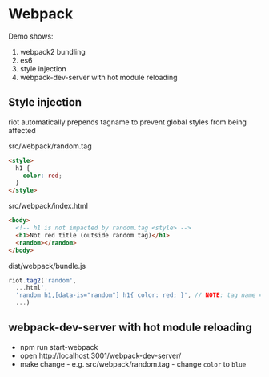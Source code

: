 # Webpack

Demo shows:
1. webpack2 bundling
2. es6
3. style injection
4. webpack-dev-server with hot module reloading

## Style injection

riot automatically prepends tagname to prevent global styles from being affected

src/webpack/random.tag
```html
<style>
  h1 {
    color: red;
  }
</style>
```

src/webpack/index.html
```html
<body>
  <!-- h1 is not impacted by random.tag <style> -->
  <h1>Not red title (outside random tag)</h1>
  <random></random>
</body>
```

dist/webpack/bundle.js
```javascript
riot.tag2('random',
  ...html',
  'random h1,[data-is="random"] h1{ color: red; }', // NOTE: tag name = random prepended
  ...)
```

## webpack-dev-server with hot module reloading
* npm run start-webpack
* open http://localhost:3001/webpack-dev-server/
* make change - e.g. src/webpack/random.tag - change `color` to `blue`
